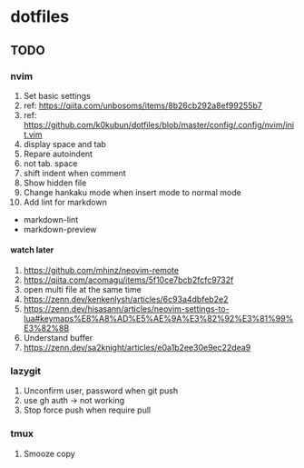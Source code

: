 # dotfiles
## TODO
### nvim
1. Set basic settings
  1. ref: https://qiita.com/unbosoms/items/8b26cb292a8ef99255b7
  1. ref: https://github.com/k0kubun/dotfiles/blob/master/config/.config/nvim/init.vim
  1. display space and tab
1. Repare autoindent
  1. not tab. space
  1. shift indent when comment
1. Show hidden file
1. Change hankaku mode when insert mode to normal mode
1. Add lint for markdown
  - markdown-lint
  - markdown-preview

#### watch later
1. https://github.com/mhinz/neovim-remote
1. https://qiita.com/acomagu/items/5f10ce7bcb2fcfc9732f
  1. open multi file at the same time
1. https://zenn.dev/kenkenlysh/articles/6c93a4dbfeb2e2
1. https://zenn.dev/hisasann/articles/neovim-settings-to-lua#keymaps%E8%A8%AD%E5%AE%9A%E3%82%92%E3%81%99%E3%82%8B
1. Understand buffer
  1. https://zenn.dev/sa2knight/articles/e0a1b2ee30e9ec22dea9

### lazygit
1. Unconfirm user, password when git push
  1. use gh auth -> not working
1. Stop force push when require pull

### tmux
1. Smooze copy

